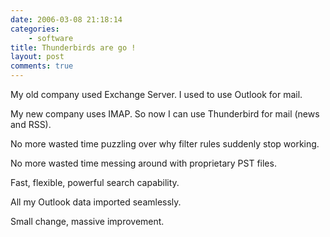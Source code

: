 ```yaml
---
date: 2006-03-08 21:18:14
categories:
    - software
title: Thunderbirds are go !
layout: post
comments: true
---
```

My old company used Exchange Server. I used to use Outlook for mail.

My new company uses IMAP. So now I can use Thunderbird for mail (news
and RSS).

No more wasted time puzzling over why filter rules suddenly stop
working.

No more wasted time messing around with proprietary PST files.

Fast, flexible, powerful search capability.

All my Outlook data imported seamlessly.

Small change, massive improvement.

